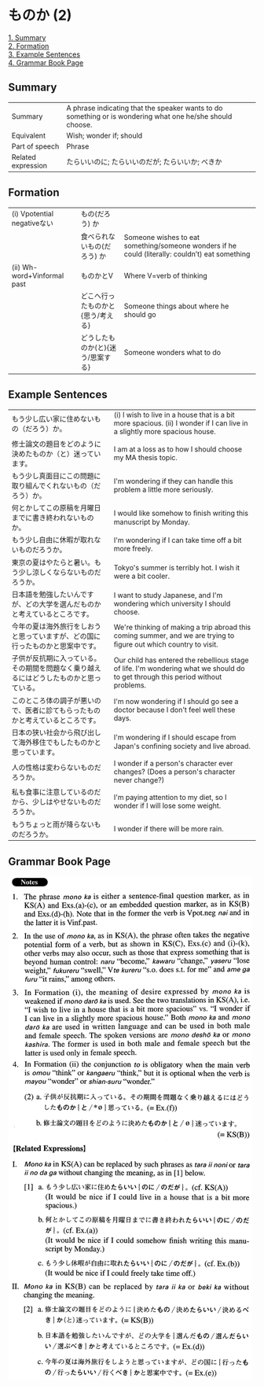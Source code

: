# ものか (2)

[1. Summary](#summary)<br>
[2. Formation](#formation)<br>
[3. Example Sentences](#example-sentences)<br>
[4. Grammar Book Page](#grammar-book-page)<br>


## Summary

<table><tr>   <td>Summary</td>   <td>A phrase indicating that the speaker wants to do something or is wondering what one he/she should choose.</td></tr><tr>   <td>Equivalent</td>   <td>Wish; wonder if; should</td></tr><tr>   <td>Part of speech</td>   <td>Phrase</td></tr><tr>   <td>Related expression</td>   <td>たらいいのに; たらいいのだが; たらいいか; べきか</td></tr></table>

## Formation

<table class="table"><tbody><tr class="tr head"><td class="td"><span class="numbers">(i)</span> <span class="bold">Vpotential negativeない</span></td><td class="td"><span class="concept">もの</span><span>(だろう)</span> <span class="concept">か</span></td><td class="td"></td></tr><tr class="tr"><td class="td"></td><td class="td"><span>食べられない</span><span class="concept">もの</span><span>(だろう)</span> <span class="concept">か</span></td><td class="td"><span>Someone wishes to eat something/someone wonders if he could (literally: couldn’t) eat something</span></td></tr><tr class="tr head"><td class="td"><span class="numbers">(ii)</span> <span class="bold">Wh-word+Vinformal past</span></td><td class="td"><span class="concept">ものか</span><span>とV</span></td><td class="td"><span>Where V=verb of thinking</span></td></tr><tr class="tr"><td class="td"></td><td class="td"><span>どこへ行った</span><span class="concept">ものか</span><span>と{思う/考える}</span></td><td class="td"><span>Someone things about where he should go</span></td></tr><tr class="tr"><td class="td"></td><td class="td"><span>どうした</span><span class="concept">ものか</span><span>(と){迷う/思案する}</span></td><td class="td"><span>Someone wonders what to do</span></td></tr></tbody></table>

## Example Sentences

<table><tr>   <td>もう少し広い家に住めないもの（だろう）か。</td>   <td>(i) I wish to live in a house that is a bit more spacious. (ii) I wonder if I can live in a slightly more spacious house.</td></tr><tr>   <td>修士論文の題目をどのように決めたものか（と）迷っています。</td>   <td>I am at a loss as to how I should choose my MA thesis topic.</td></tr><tr>   <td>もう少し真面目にこの問題に取り組んでくれないもの（だろう）か。</td>   <td>I'm wondering if they can handle this problem a little more seriously.</td></tr><tr>   <td>何とかしてこの原稿を月曜日までに書き終われないものか。</td>   <td>I would like somehow to ﬁnish writing this manuscript by Monday.</td></tr><tr>   <td>もう少し自由に休暇が取れないものだろうか。</td>   <td>I'm wondering if I can take time off a bit more freely.</td></tr><tr>   <td>東京の夏はやたらと暑い。もう少し涼しくならないものだろうか。</td>   <td>Tokyo's summer is terribly hot. I wish it were a bit cooler.</td></tr><tr>   <td>日本語を勉強したいんですが、どの大学を選んだものかと考えているところです。</td>   <td>I want to study Japanese, and I'm wondering which university I should choose.</td></tr><tr>   <td>今年の夏は海外旅行をしおうと思っていますが、どの国に行ったものかと思案中です。</td>   <td>We're thinking of making a trip abroad this coming summer, and we are trying to ﬁgure out which country to visit.</td></tr><tr>   <td>子供が反抗期に入っている。その期間を問題なく乗り越えるにはどうしたものかと思っている。</td>   <td>Our child has entered the rebellious stage of life. I'm wondering what we should do to get through this period without problems.</td></tr><tr>   <td>このところ体の調子が悪いので、医者に診てもらったものかと考えているところです。</td>   <td>I'm now wondering if I should go see a doctor because I don't feel well these days.</td></tr><tr>   <td>日本の狭い社会から飛び出して海外移住でもしたものかと思っています。</td>   <td>I'm wondering if I should escape from Japan's conﬁning society and live abroad.</td></tr><tr>   <td>人の性格は変わらないものだろうか。</td>   <td>I wonder if a person's character ever changes? (Does a person's character never change?)</td></tr><tr>   <td>私も食事に注意しているのだから、少しはやせないものだろうか。</td>   <td>I'm paying attention to my diet, so I wonder if I will lose some weight.</td></tr><tr>   <td>もうちょっと雨が降らないものだろうか。</td>   <td>I wonder if there will be more rain.</td></tr></table>

## Grammar Book Page

![](../img/Advancedものか2.png)

